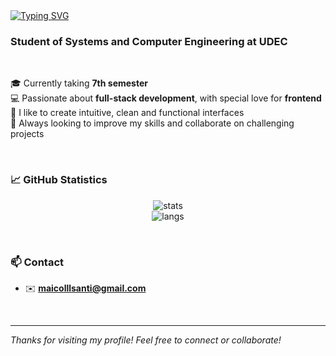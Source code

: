 <a href="https://git.io/typing-svg">
  <img src="https://readme-typing-svg.herokuapp.com?font=Fira+Code&pause=1000&color=F7F7F7&width=435&lines=Hi+%F0%9F%91%8B%2C+I'm+Karebashi" alt="Typing SVG" />
</a>

<h3>Student of Systems and Computer Engineering at UDEC</h3>

<br>

🎓 Currently taking **7th semester**  
💻 Passionate about **full-stack development**, with special love for **frontend**  
🎨 I like to create intuitive, clean and functional interfaces  
🚀 Always looking to improve my skills and collaborate on challenging projects  

<br>

### 📈 GitHub Statistics

<p align="center">
  <img src="https://github-readme-stats.vercel.app/api?username=Karebashi&show_icons=true&theme=radical" alt="stats" />
  <br>
  <img src="https://github-readme-stats.vercel.app/api/top-langs/?username=Karebashi&layout=compact&theme=radical" alt="langs" />
</p>

<br>

### 📫 Contact

- ✉️ **maicolllsanti@gmail.com**

<br>

---

*Thanks for visiting my profile! Feel free to connect or collaborate!*
